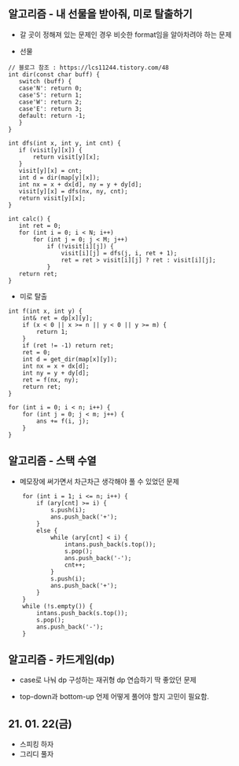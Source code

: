 ## 알고리즘 - 내 선물을 받아줘, 미로 탈출하기

 - 갈 곳이 정해져 있는 문제인 경우 비슷한 format임을 알아차려야 하는 문제

 - 선물

 ```
 // 블로그 참조 : https://lcs11244.tistory.com/48
int dir(const char buff) {
    switch (buff) {
    case'N': return 0;
    case'S': return 1;
    case'W': return 2;
    case'E': return 3;
    default: return -1;
    }
}

int dfs(int x, int y, int cnt) {
    if (visit[y][x]) {
        return visit[y][x];
    }
    visit[y][x] = cnt;
    int d = dir(map[y][x]);
    int nx = x + dx[d], ny = y + dy[d];
    visit[y][x] = dfs(nx, ny, cnt);
    return visit[y][x];
}

int calc() {
    int ret = 0;
    for (int i = 0; i < N; i++)
        for (int j = 0; j < M; j++)
            if (!visit[i][j]) {
                visit[i][j] = dfs(j, i, ret + 1);
                ret = ret > visit[i][j] ? ret : visit[i][j];
            }
    return ret;
}
```

- 미로 탈출

```
int f(int x, int y) {
	int& ret = dp[x][y];
	if (x < 0 || x >= n || y < 0 || y >= m) {
		return 1;
	}
	if (ret != -1) return ret;
	ret = 0;
	int d = get_dir(map[x][y]);
	int nx = x + dx[d];
	int ny = y + dy[d];
	ret = f(nx, ny);
	return ret;
}

for (int i = 0; i < n; i++) {
	for (int j = 0; j < m; j++) {
		ans += f(i, j);
	}
}

```

## 알고리즘 - 스택 수열

 - 메모장에 써가면서 차근차근 생각해야 풀 수 있었던 문제

```
	for (int i = 1; i <= n; i++) {
		if (ary[cnt] >= i) {
			s.push(i);
			ans.push_back('+');
		}
		else {
			while (ary[cnt] < i) {
				intans.push_back(s.top());
				s.pop();
				ans.push_back('-');
				cnt++;
			}
			s.push(i);
			ans.push_back('+');
		}
	}
	while (!s.empty()) {
		intans.push_back(s.top());
		s.pop();
		ans.push_back('-');
	}
```

## 알고리즘 - 카드게임(dp)

 - case로 나눠 dp 구성하는 재귀형 dp 연습하기 딱 좋았던 문제

 - top-down과 bottom-up 언제 어떻게 풀어야 할지 고민이 필요함.

## 21. 01. 22(금)

 - 스피킹 하자
 - 그리디 풀자



